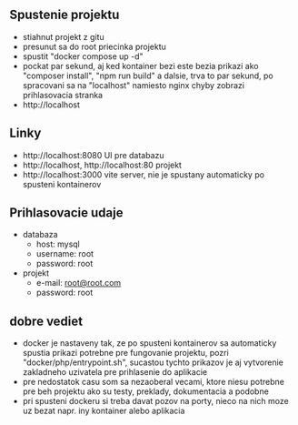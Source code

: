 ## Spustenie projektu
- stiahnut projekt z gitu
- presunut sa do root priecinka projektu
- spustit "docker compose up -d"
- pockat par sekund, aj ked kontainer bezi este bezia prikazi ako "composer install", "npm run build" a dalsie, trva to par sekund, po spracovani sa na "localhost" namiesto nginx chyby zobrazi prihlasovacia stranka
- http://localhost

## Linky
- http://localhost:8080 UI pre databazu
- http://localhost, http://localhost:80 projekt
- http://localhost:3000 vite server, nie je spustany automaticky po spusteni kontainerov

## Prihlasovacie udaje
- databaza
    - host: mysql
    - username: root
    - password: root
- projekt
    - e-mail: root@root.com
    - password: root

## dobre vediet
- docker je nastaveny tak, ze po spusteni kontainerov sa automaticky spustia prikazi potrebne pre fungovanie projektu, pozri "docker/php/entrypoint.sh", sucastou tychto prikazov je aj vytvorenie zakladneho uzivatela pre prihlasenie do aplikacie
- pre nedostatok casu som sa nezaoberal vecami, ktore niesu potrebne pre beh projektu ako su testy, preklady, dokumentacia a podobne
- pri spusteni dockeru si treba davat pozov na porty, nieco na nich moze uz bezat napr. iny kontainer alebo aplikacia